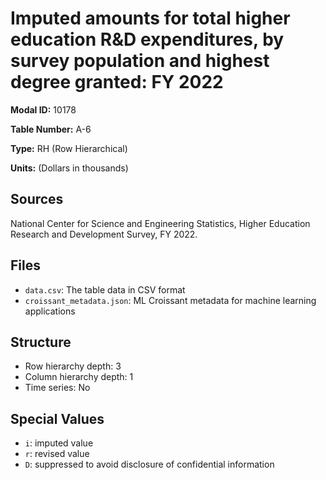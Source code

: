 # Imputed amounts for total higher education R&D expenditures, by survey population and highest degree granted: FY 2022

**Modal ID:** 10178

**Table Number:** A-6

**Type:** RH (Row Hierarchical)

**Units:** (Dollars in thousands)

## Sources

National Center for Science and Engineering Statistics, Higher Education Research and Development Survey, FY 2022.

## Files

- `data.csv`: The table data in CSV format
- `croissant_metadata.json`: ML Croissant metadata for machine learning applications

## Structure

- Row hierarchy depth: 3
- Column hierarchy depth: 1
- Time series: No

## Special Values

- `i`: imputed value
- `r`: revised value
- `D`: suppressed to avoid disclosure of confidential information
